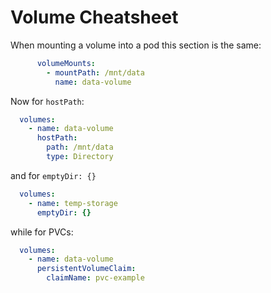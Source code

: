 # Volume Cheatsheet

When mounting a volume into a pod this
section is the same:

```yaml
      volumeMounts:
        - mountPath: /mnt/data
          name: data-volume
```

Now for `hostPath`:

```yaml
  volumes:
    - name: data-volume
      hostPath:
        path: /mnt/data
        type: Directory
```

and for `emptyDir: {}`

```yaml
  volumes:
    - name: temp-storage
      emptyDir: {}
```

while for PVCs:

```yaml
  volumes:
    - name: data-volume
      persistentVolumeClaim:
        claimName: pvc-example
```
